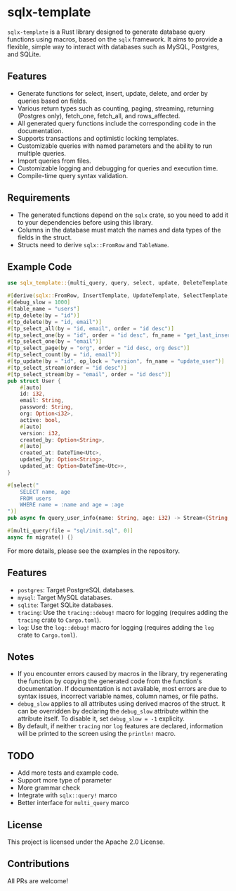 # sqlx-template

`sqlx-template` is a Rust library designed to generate database query functions using macros, based on the `sqlx` framework. It aims to provide a flexible, simple way to interact with databases such as MySQL, Postgres, and SQLite.

## Features

- Generate functions for select, insert, update, delete, and order by queries based on fields.
- Various return types such as counting, paging, streaming, returning (Postgres only), fetch_one, fetch_all, and rows_affected.
- All generated query functions include the corresponding code in the documentation.
- Supports transactions and optimistic locking templates.
- Customizable queries with named parameters and the ability to run multiple queries.
- Import queries from files.
- Customizable logging and debugging for queries and execution time.
- Compile-time query syntax validation.

## Requirements

- The generated functions depend on the `sqlx` crate, so you need to add it to your dependencies before using this library.
- Columns in the database must match the names and data types of the fields in the struct.
- Structs need to derive `sqlx::FromRow` and `TableName`.

## Example Code

```rust
use sqlx_template::{multi_query, query, select, update, DeleteTemplate, SelectTemplate, TableName, UpdateTemplate};

#[derive(sqlx::FromRow, InsertTemplate, UpdateTemplate, SelectTemplate, DeleteTemplate, TableName)]
#[debug_slow = 1000]
#[table_name = "users"]
#[tp_delete(by = "id")]
#[tp_delete(by = "id, email")]
#[tp_select_all(by = "id, email", order = "id desc")]
#[tp_select_one(by = "id", order = "id desc", fn_name = "get_last_inserted")]
#[tp_select_one(by = "email")]
#[tp_select_page(by = "org", order = "id desc, org desc")]
#[tp_select_count(by = "id, email")]
#[tp_update(by = "id", op_lock = "version", fn_name = "update_user")]
#[tp_select_stream(order = "id desc")]
#[tp_select_stream(by = "email", order = "id desc")]
pub struct User {
    #[auto]
    id: i32,
    email: String,
    password: String,
    org: Option<i32>,
    active: bool,
    #[auto]
    version: i32,
    created_by: Option<String>,
    #[auto]
    created_at: DateTime<Utc>,
    updated_by: Option<String>,
    updated_at: Option<DateTime<Utc>>,
}

#[select("
    SELECT name, age
    FROM users
    WHERE name = :name and age = :age
")]
pub async fn query_user_info(name: String, age: i32) -> Stream<(String, i16)> {}

#[multi_query(file = "sql/init.sql", 0)]
async fn migrate() {}
```

For more details, please see the examples in the repository.

## Features

- `postgres`: Target PostgreSQL databases.
- `mysql`: Target MySQL databases.
- `sqlite`: Target SQLite databases.
- `tracing`: Use the `tracing::debug!` macro for logging (requires adding the `tracing` crate to `Cargo.toml`).
- `log`: Use the `log::debug!` macro for logging (requires adding the `log` crate to `Cargo.toml`).

## Notes

- If you encounter errors caused by macros in the library, try regenerating the function by copying the generated code from the function's documentation. If documentation is not available, most errors are due to syntax issues, incorrect variable names, column names, or file paths.
- `debug_slow` applies to all attributes using derived macros of the struct. It can be overridden by declaring the `debug_slow` attribute within the attribute itself. To disable it, set `debug_slow = -1` explicity.
- By default, if neither `tracing` nor `log` features are declared, information will be printed to the screen using the `println!` macro.

## TODO

- Add more tests and example code.
- Support more type of parameter
- More grammar check
- Integrate with `sqlx::query!` marco
- Better interface for `multi_query` marco

## License

This project is licensed under the Apache 2.0 License.

## Contributions

All PRs are welcome!

